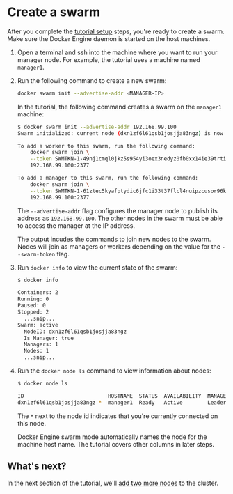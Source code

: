 <!--[metadata]>
+++
title = "Create a swarm"
description = "Initialize the swarm"
keywords = ["tutorial, cluster management, swarm mode"]
advisory = "rc"
[menu.main]
identifier="initialize-swarm"
parent="swarm-tutorial"
weight=12
+++
<![end-metadata]-->

# Create a swarm

After you complete the [tutorial setup](index.md) steps, you're ready
to create a swarm. Make sure the Docker Engine daemon is started on the host
machines.

1. Open a terminal and ssh into the machine where you want to run your manager
node. For example, the tutorial uses a machine named `manager1`.

2. Run the following command to create a new swarm:

    ```bash
    docker swarm init --advertise-addr <MANAGER-IP>
    ```

    In the tutorial, the following command creates a swarm on the `manager1`
    machine:

    ```bash
    $ docker swarm init --advertise-addr 192.168.99.100
    Swarm initialized: current node (dxn1zf6l61qsb1josjja83ngz) is now a manager.

    To add a worker to this swarm, run the following command:
        docker swarm join \
        --token SWMTKN-1-49nj1cmql0jkz5s954yi3oex3nedyz0fb0xx14ie39trti4wxv-8vxv8rssmk743ojnwacrr2e7c \
        192.168.99.100:2377

    To add a manager to this swarm, run the following command:
        docker swarm join \
        --token SWMTKN-1-61ztec5kyafptydic6jfc1i33t37flcl4nuipzcusor96k7kby-5vy9t8u35tuqm7vh67lrz9xp6 \
        192.168.99.100:2377
    ```

    The `--advertise-addr` flag configures the manager node to publish its
    address as `192.168.99.100`. The other nodes in the swarm must be able
    to access the manager at the IP address.

    The output incudes the commands to join new nodes to the swarm. Nodes will
    join as managers or workers depending on the value for the `--swarm-token`
    flag.

2. Run `docker info` to view the current state of the swarm:

    ```bash
    $ docker info

    Containers: 2
    Running: 0
    Paused: 0
    Stopped: 2
      ...snip...
    Swarm: active
      NodeID: dxn1zf6l61qsb1josjja83ngz
      Is Manager: true
      Managers: 1
      Nodes: 1
      ...snip...
    ```

3. Run the `docker node ls` command to view information about nodes:

    ```bash
    $ docker node ls

    ID                           HOSTNAME  STATUS  AVAILABILITY  MANAGER STATUS
    dxn1zf6l61qsb1josjja83ngz *  manager1  Ready   Active        Leader

    ```

    The `*` next to the node id indicates that you're currently connected on
    this node.

    Docker Engine swarm mode automatically names the node for the machine host
    name. The tutorial covers other columns in later steps.

## What's next?

In the next section of the tutorial, we'll [add two more nodes](add-nodes.md) to
the cluster.
